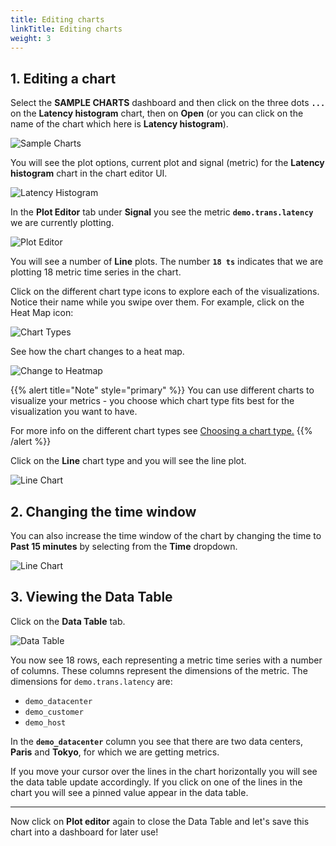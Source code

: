 ```yaml
---
title: Editing charts
linkTitle: Editing charts
weight: 3
---
```


## 1. Editing a chart

Select the **SAMPLE CHARTS** dashboard and then click on the three dots **`...`** on the **Latency histogram** chart, then on **Open** (or you can click on the name of the chart which here is **Latency histogram**).

![Sample Charts](../../../images/latency-histogram-open.png)

You will see the plot options, current plot and signal (metric) for the **Latency histogram** chart in the chart editor UI.

![Latency Histogram](../../../images/latency-histogram.png)

In the **Plot Editor** tab under **Signal** you see the metric **`demo.trans.latency`** we are currently plotting.

![Plot Editor](../../../images/plot-editor.png)

You will see a number of **Line** plots. The number **`18 ts`** indicates that we are plotting 18 metric time series in the chart.

Click on the different chart type icons to explore each of the visualizations. Notice their name while you swipe over them. For example, click on the Heat Map icon:

![Chart Types](../../../images/M-Editing-2.png)

See how the chart changes to a heat map.

![Change to Heatmap](../../../images/change-to-heatmap.png)

{{% alert title="Note" style="primary" %}}
You can use different charts to visualize your metrics - you choose which chart type fits best for the visualization you want to have.

For more info on the different chart types see [Choosing a chart type.](https://docs.splunk.com/Observability/data-visualization/charts/chart-types.html#chart-types)
{{% /alert %}}

Click on the **Line** chart type and you will see the line plot.

![Line Chart](../../../images/M-Editing-3b.png)

## 2. Changing the time window

You can also increase the time window of the chart by changing the time to **Past 15 minutes** by selecting from the **Time** dropdown.

![Line Chart](../../../images/line-chart.png)

## 3. Viewing the Data Table

Click on the **Data Table** tab.

![Data Table](../../../images/data-table.png)

You now see 18 rows, each representing a metric time series with a number of columns. These columns represent the dimensions of the metric. The dimensions for `demo.trans.latency` are:

- `demo_datacenter`
- `demo_customer`
- `demo_host`

In the **`demo_datacenter`** column you see that there are two data centers, **Paris** and **Tokyo**, for which we are getting metrics.

If you move your cursor over the lines in the chart horizontally you will see the data table update accordingly. If you click on one of the lines in the chart you will see a pinned value appear in the data table.

---

Now click on **Plot editor** again to close the Data Table and let's save this chart into a dashboard for later use!
